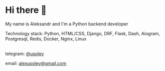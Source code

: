 <h1>Hi there 👋</h1>

My name is Aleksandr and I'm a Python backend developer

Technology stack: Python, HTML/CSS, Django, DRF, Flask, Dash, Aiogram, Postgresql, Redis, Docker, Nginx, Linux

<br>
telegram: <a href="https://telegram.me/usolev">@usolev</a>

email: alexusolev@gmail.com
